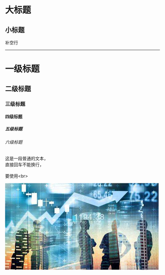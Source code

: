 大标题
==

小标题
--

补空行

---

# 一级标题  
## 二级标题  
### 三级标题  
#### 四级标题  
##### 五级标题  
###### 六级标题 

这是一段普通的文本，  
直接回车不能换行，<br>  
要使用\<br>  


![](./timg.jpg)  


